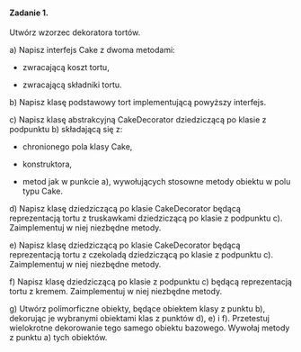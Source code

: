#### Zadanie 1.

Utwórz wzorzec dekoratora tortów. 

a) Napisz interfejs Cake z dwoma metodami:
  
  - zwracającą koszt tortu,

  - zwracającą składniki tortu.

b) Napisz klasę podstawowy tort implementującą powyższy interfejs.

c) Napisz klasę abstrakcyjną CakeDecorator dziedziczącą po klasie z podpunktu b) składającą się z:

  - chronionego pola klasy Cake,
  
  - konstruktora,
  
  - metod jak w punkcie a), wywołujących stosowne metody obiektu w polu typu Cake.

d) Napisz klasę dziedziczącą po klasie CakeDecorator będącą reprezentacją tortu z truskawkami dziedziczącą po klasie z podpunktu c). Zaimplementuj w niej niezbędne metody.

e) Napisz klasę dziedziczącą po klasie CakeDecorator będącą reprezentacją tortu z czekoladą dziedziczącą po klasie z podpunktu c). Zaimplementuj w niej niezbędne metody.

f) Napisz klasę dziedziczącą po klasie z podpunktu c) będącą reprezentacją tortu z  kremem. Zaimplementuj w niej niezbędne metody.

g) Utwórz polimorficzne obiekty, będące obiektem klasy z punktu b), dekorując je wybranymi obiektami klas z punktów d), e) i f). Przetestuj wielokrotne dekorowanie tego samego obiektu bazowego. Wywołaj metody z punktu a) tych obiektów.
